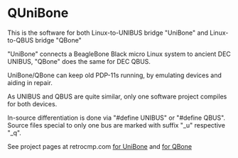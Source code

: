 # QUniBone
This is the software for both
Linux-to-UNIBUS bridge "UniBone"
and
Linux-to-QBUS bridge "QBone"

"UniBone" connects a BeagleBone Black micro Linux system to ancient DEC UNIBUS,
"QBone" does the same for DEC QBUS.

UniBone/QBone can keep old PDP-11s running, by emulating devices and aiding in repair.

As UNIBUS and QBUS are quite similar, only one software project compiles for both devices.

In-source differentiation is done via "#define UNIBUS" or "#define QBUS".
Source files special to only one bus are marked with suffix "_u" respective "_q".

See project pages  at retrocmp.com [for UniBone](http://retrocmp.com/projects/unibone/) and [for QBone](http://retrocmp.com/projects/qbone/)
